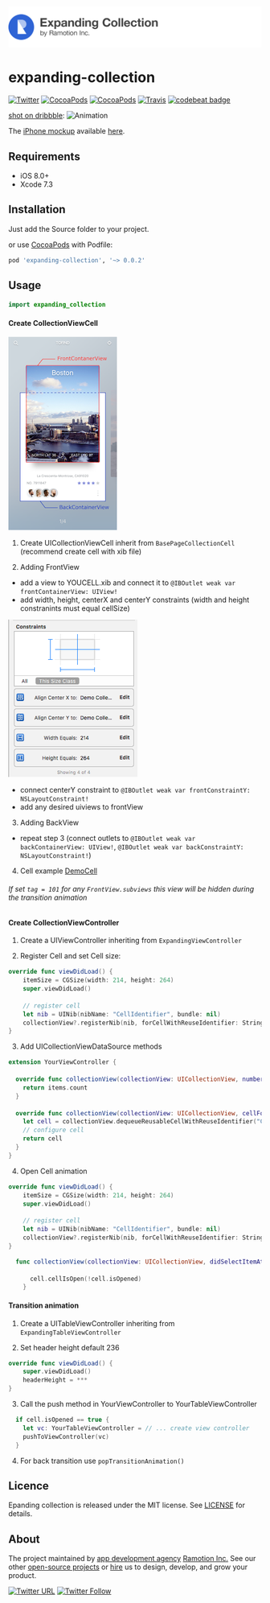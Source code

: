 ![header](./header.png)

# expanding-collection

[![Twitter](https://img.shields.io/badge/Twitter-@Ramotion-blue.svg?style=flat)](http://twitter.com/Ramotion)
[![CocoaPods](https://img.shields.io/cocoapods/p/expanding-collection.svg)](https://cocoapods.org/pods/expanding-collection)
[![CocoaPods](https://img.shields.io/cocoapods/v/expanding-collection.svg)](http://cocoapods.org/pods/expanding-collection)
[![Travis](https://travis-ci.org/Ramotion/elastic-pull-to-update.svg?branch=master)](https://travis-ci.org/Ramotion/elastic-pull-to-update)
[![codebeat badge](https://codebeat.co/badges/6a009992-5bf2-4730-aa35-f3b20ce7693d)](https://codebeat.co/projects/github-com-ramotion-expanding-collection)

[shot on dribbble](https://dribbble.com/shots/2741477-iOS-Expanding-Collection-Open-Source):
![Animation](preview.gif)

The [iPhone mockup](https://store.ramotion.com/product/iphone-6-mockups?utm_source=gthb&utm_medium=special&utm_campaign=expanding-collection) available [here](https://store.ramotion.com/product/iphone-6-mockups?utm_source=gthb&utm_medium=special&utm_campaign=expanding-collection).

## Requirements

- iOS 8.0+
- Xcode 7.3

## Installation

Just add the Source folder to your project.

or use [CocoaPods](https://cocoapods.org) with Podfile:
``` ruby
pod 'expanding-collection', '~> 0.0.2'
```
## Usage

```swift
import expanding_collection
```

#### Create CollectionViewCell
![cell](./images/image2.png)

1) Create UICollectionViewCell inherit from `BasePageCollectionCell` (recommend create cell with xib file)

2) Adding FrontView
  - add a view to YOUCELL.xib and connect it to `@IBOutlet weak var frontContainerView: UIView!`  
  - add width, height, centerX and centerY constraints (width and height constranints must equal cellSize)

  ![cell](./images/image1.png)  
  - connect centerY constraint to `@IBOutlet weak var frontConstraintY: NSLayoutConstraint!`
  - add any desired uiviews to frontView

3) Adding BackView
  - repeat step 3 (connect outlets to `@IBOutlet weak var backContainerView: UIView!`, `@IBOutlet weak var backConstraintY: NSLayoutConstraint!`)

4) Cell example [DemoCell](https://github.com/Ramotion/expanding-collection/tree/master/DemoExpandingCollection/DemoExpandingCollection/ViewControllers/DemoViewController/Cells)

###### If set `tag = 101` for any `FrontView.subviews` this view will be hidden during the transition animation

#### Create CollectionViewController  

1) Create a UIViewController inheriting from `ExpandingViewController`

2) Register Cell and set Cell size:

``` swift
override func viewDidLoad() {
    itemSize = CGSize(width: 214, height: 264)
    super.viewDidLoad()

    // register cell
    let nib = UINib(nibName: "CellIdentifier", bundle: nil)
    collectionView?.registerNib(nib, forCellWithReuseIdentifier: String(DemoCollectionViewCell))
}
```

3) Add UICollectionViewDataSource methods

``` swift
extension YourViewController {

  override func collectionView(collectionView: UICollectionView, numberOfItemsInSection section: Int) -> Int {
    return items.count
  }

  override func collectionView(collectionView: UICollectionView, cellForItemAtIndexPath indexPath: NSIndexPath) -> UICollectionViewCell {
    let cell = collectionView.dequeueReusableCellWithReuseIdentifier("CellIdentifier"), forIndexPath: indexPath)
    // configure cell
    return cell
  }
}
```

4) Open Cell animation

```swift
override func viewDidLoad() {
    itemSize = CGSize(width: 214, height: 264)
    super.viewDidLoad()

    // register cell
    let nib = UINib(nibName: "CellIdentifier", bundle: nil)
    collectionView?.registerNib(nib, forCellWithReuseIdentifier: String(DemoCollectionViewCell))
}
```

``` swift
  func collectionView(collectionView: UICollectionView, didSelectItemAtIndexPath indexPath: NSIndexPath) {

      cell.cellIsOpen(!cell.isOpened)
    }
```

#### Transition animation

1) Create a UITableViewController inheriting from `ExpandingTableViewController`

2) Set header height default 236

``` swift
override func viewDidLoad() {
    super.viewDidLoad()
    headerHeight = ***
}  
```

3) Call the push method in YourViewController to YourTableViewController

``` swift
  if cell.isOpened == true {
    let vc: YourTableViewController = // ... create view controller  
    pushToViewController(vc)
  }
```
4) For back transition use `popTransitionAnimation()`


## Licence

Epanding collection is released under the MIT license.
See [LICENSE](./LICENSE) for details.

## About
The project maintained by [app development agency](https://ramotion.com?utm_source=gthb&utm_medium=special&utm_campaign=expanding-collection) [Ramotion Inc.](https://ramotion.com?utm_source=gthb&utm_medium=special&utm_campaign=expanding-collection)
See our other [open-source projects](https://github.com/ramotion) or [hire](https://ramotion.com?utm_source=gthb&utm_medium=special&utm_campaign=expanding-collection) us to design, develop, and grow your product.

[![Twitter URL](https://img.shields.io/twitter/url/http/shields.io.svg?style=social)](https://twitter.com/intent/tweet?text=https://github.com/ramotion/expanding-collection)
[![Twitter Follow](https://img.shields.io/twitter/follow/ramotion.svg?style=social)](https://twitter.com/ramotion)
